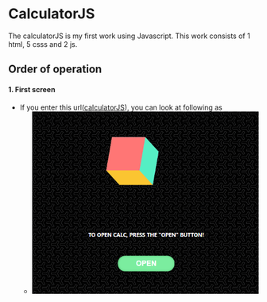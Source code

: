 # CalculatorJS
The calculatorJS is my first work using Javascript. This work consists of 1 html, 5 csss and 2 js.  
## Order of operation
#### 1. First screen  
  * If you enter this url([calculatorJS](https://taesung1993.github.io/calculatorJS/)), you can look at following as
    + <img src="https://github.com/taesung1993/calculatorJS/blob/master/images/markdown-firstscreen.png"/>

